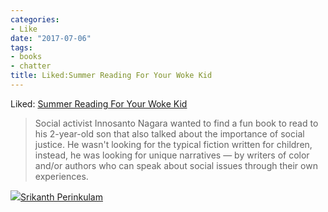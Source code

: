 ```yaml
---
categories:
- Like
date: "2017-07-06"
tags:
- books
- chatter
title: Liked:Summer Reading For Your Woke Kid
---
```


Liked: [Summer Reading For Your Woke Kid](http://www.npr.org/sections/ed/2017/07/06/534443123/summer-reading-for-your-woke-kid?utm_source=tumblr.com&utm_medium=social&utm_campaign=books&utm_term=artsculture&utm_content=20170706)

> Social activist Innosanto Nagara wanted to find a fun book to read to his 2-year-old son that also talked about the importance of social justice. He wasn't looking for the typical fiction written for children, instead, he was looking for unique narratives — by writers of color and/or authors who can speak about social issues through their own experiences.

![](images/cropped-cropped-SP01-550afdebv1_site_icon.png)[Srikanth Perinkulam](https://srikanthperinkulam.com)
